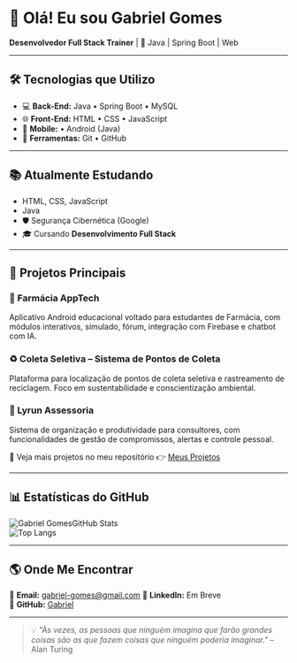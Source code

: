 # 👋 Olá! Eu sou Gabriel Gomes 
**Desenvolvedor Full Stack Trainer** | 🚀 Java | Spring Boot | Web

---

## 🛠️ Tecnologias que Utilizo
- 💻 **Back-End:** Java • Spring Boot • MySQL  
- 🌐 **Front-End:** HTML • CSS • JavaScript  
- 📱 **Mobile:**  • Android (Java)  
- 🔧 **Ferramentas:** Git • GitHub

---

## 📚 Atualmente Estudando
- HTML, CSS, JavaScript  
- Java 
- 🛡️ Segurança Cibernética (Google)  
- 🎓 Cursando **Desenvolvimento Full Stack**

---

## 📌 Projetos Principais

### 📱 Farmácia AppTech
Aplicativo Android educacional voltado para estudantes de Farmácia, com módulos interativos, simulado, fórum, integração com Firebase e chatbot com IA.

### ♻️ Coleta Seletiva – Sistema de Pontos de Coleta
Plataforma para localização de pontos de coleta seletiva e rastreamento de reciclagem. Foco em sustentabilidade e conscientização ambiental.

### 📝 Lyrun Assessoria
Sistema de organização e produtividade para consultores, com funcionalidades de gestão de compromissos, alertas e controle pessoal.

🔎 Veja mais projetos no meu repositório 👉 [Meus Projetos](https://github.com/Gabriel-GomesDV?tab=repositories)

---

## 📊 Estatísticas do GitHub

![Gabriel GomesGitHub Stats](https://github-readme-stats.vercel.app/api?username=Gabriel-GomesDV&show_icons=true&theme=react&count_private=true)  
![Top Langs](https://github-readme-stats.vercel.app/api/top-langs/?username=Gabriel-GomesDV&layout=compact&theme=react)

---

## 🌎 Onde Me Encontrar
📩 **Email:** gabriel-gomes@gmail.com
💼 **LinkedIn:** Em Breve  
🚀 **GitHub:** [Gabriel](https://github.com/Gabriel-GomesDV/)

---

> 💡 *"Às vezes, as pessoas que ninguém imagina que farão grandes coisas são as que fazem coisas que ninguém poderia imaginar."* – Alan Turing
